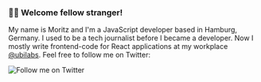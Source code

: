 ### 🙋🏻 Welcome fellow stranger!

My name is Moritz and I'm a JavaScript developer based in Hamburg, Germany. I used to be a tech journalist before I became a developer. Now I mostly write frontend-code for React applications at my workplace [@ubilabs](https://github.com/ubilabs). Feel free to follow me on Twitter:

![Follow me on Twitter](https://img.shields.io/twitter/follow/MoStueck?style=social)
